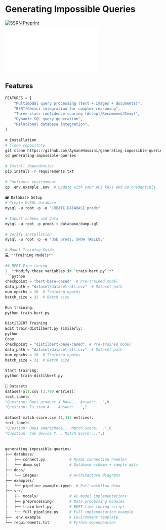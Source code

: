 # Generating Impossible Queries

[![SSRN Preprint](https://img.shields.io/badge/SSRN-Preprint-b31b1b)](https://ssrn.com/abstract=5071808)  
![Pipeline Architecture](docs/images/cas-sysarch.pdf)

## Features

```python
FEATURES = [
    "Multimodal query processing (text + images + documents)",
    "BERT/Gemini integration for complex reasoning",
    "Three-class confidence scoring (Accept/Recommend/Deny)",
    "Dynamic SQL query generation", 
    "Relational database integration",
]

⚙️ Installation
# Clone repository
git clone https://github.com/AymaneHassini/generating-impossible-queries.git
cd generating-impossible-queries

# Install dependencies
pip install -r requirements.txt

# Configure environment
cp .env.example .env  # Update with your API keys and DB credentials

🗃️ Database Setup
# Create MySQL database
mysql -u root -p -e "CREATE DATABASE prods"

# Import schema and data
mysql -u root -p prods < database/dump.sql

# Verify installation
mysql -u root -p -e "USE prods; SHOW TABLES;"

# Model Training Guide  
💻 **Training Models**  

## BERT Fine-tuning  
1. **Modify these variables in `train-bert.py`:**  
```python  
checkpoint = "bert-base-cased"  # Pre-trained model  
data_path = "dataset/dataset-all.csv"  # Dataset path  
num_epochs = 10  # Training epochs  
batch_size = 32  # Batch size  

Run training:
python train-bert.py  

DistilBERT Training
Edit train-distilbert.py similarly:
python
Copy
checkpoint = "distilbert-base-cased"  # Pre-trained model  
data_path = "dataset/dataset-all.csv"  # Dataset path  
num_epochs = 10  # Training epochs  
batch_size = 32  # Batch size  

Start training:
python train-distilbert.py  

📂 Datasets
dataset-all.csv (3,790 entries):
text,labels  
"Question: Does product X have... Answer:...",0  
"Question: Is item A... Answer:...",1  

dataset-match-score.csv (1,417 entries):
text,labels  
"Question: Does smartphone... Match Score:...",0  
"Question: Can device Y... Match Score:...",1  


generating-impossible-queries/
├── database/
│   ├── connect.py           # MySQL connection handler
│   └── dump.sql             # Database schema + sample data
├── docs/
│   └── images/              # Architecture diagrams
├── examples/
│   └── pipeline_example.ipynb  # Full workflow demo
├── src/
│   ├── models/              # AI model implementations
│   ├── preprocessing/       # Data processing modules
│   ├── train-bert.py        # BERT fine-tuning script
│   └── full_pipeline.py     # Full implementation example
├── .env.example             # Environment template
└── requirements.txt         # Python dependencies
